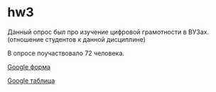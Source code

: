 # hw3
Данный опрос был про изучение цифровой грамотности в ВУЗах.(отношение студентов к данной дисциплине)

В опросе поучаствовало 72 человека. 

[Google форма](https://docs.google.com/forms/d/1NgCK74xyNURNlYL2lupkkz5pMZBIu_9DcAQ89ItSB3Y/edit)

[Google таблица](https://docs.google.com/spreadsheets/d/1YgVSzUxWIsJ-iKbUQyXtDHZYU4cMkM2ZGCZw6Mj4JjQ/edit#gid=643452229&fvid=1729772007)
